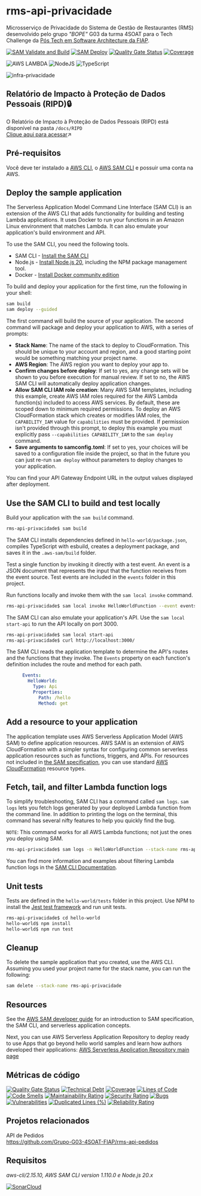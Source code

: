 # rms-api-privacidade
Microsserviço de Privacidade do Sistema de Gestão de Restaurantes (RMS) desenvolvido pelo grupo *"BOPE"* G03 da turma 4SOAT para o Tech Challenge da [Pós Tech em Software Architecture da FIAP](https://postech.fiap.com.br/curso/software-architecture/).

[![SAM Validate and Build](https://github.com/Grupo-G03-4SOAT-FIAP/rms-api-privacidade/actions/workflows/sam-validate.yml/badge.svg)](https://github.com/Grupo-G03-4SOAT-FIAP/rms-api-privacidade/actions/workflows/sam-validate.yml)
[![SAM Deploy](https://github.com/Grupo-G03-4SOAT-FIAP/rms-api-privacidade/actions/workflows/sam-deploy.yml/badge.svg)](https://github.com/Grupo-G03-4SOAT-FIAP/rms-api-privacidade/actions/workflows/sam-deploy.yml)
[![Quality Gate Status](https://sonarcloud.io/api/project_badges/measure?project=Grupo-G03-4SOAT-FIAP_rms-api-privacidade&metric=alert_status)](https://sonarcloud.io/summary/new_code?id=Grupo-G03-4SOAT-FIAP_rms-api-privacidade)
[![Coverage](https://sonarcloud.io/api/project_badges/measure?project=Grupo-G03-4SOAT-FIAP_rms-api-privacidade&metric=coverage)](https://sonarcloud.io/summary/new_code?id=Grupo-G03-4SOAT-FIAP_rms-api-privacidade)

![AWS LAMBDA](https://img.shields.io/badge/AWS%20Lambda-FF9900.svg?style=for-the-badge&logo=AWS-Lambda&logoColor=white)
![NodeJS](https://img.shields.io/badge/node.js-6DA55F?style=for-the-badge&logo=node.js&logoColor=white)
![TypeScript](https://img.shields.io/badge/typescript-%23007ACC.svg?style=for-the-badge&logo=typescript&logoColor=white)

![infra-privacidade](https://github.com/Grupo-G03-4SOAT-FIAP/rms-api-privacidade/assets/63567959/c003d1fe-fe0c-4365-838a-7e1e23f5a6d4)

## Relatório de Impacto à Proteção de Dados Pessoais (RIPD)🔒

O Relatório de Impacto à Proteção de Dados Pessoais (RIPD) está disponível na pasta `/docs/RIPD`\
[Clique aqui para acessar](https://github.com/Grupo-G03-4SOAT-FIAP/rms-api-privacidade/tree/main/docs/RPID)↗️

## Pré-requisitos

Você deve ter instalado a [AWS CLI](https://docs.aws.amazon.com/cli/latest/userguide/getting-started-install.html), o [AWS SAM CLI](https://docs.aws.amazon.com/serverless-application-model/latest/developerguide/install-sam-cli.html#install-sam-cli-instructions) e possuir uma conta na AWS.

## Deploy the sample application

The Serverless Application Model Command Line Interface (SAM CLI) is an extension of the AWS CLI that adds functionality for building and testing Lambda applications. It uses Docker to run your functions in an Amazon Linux environment that matches Lambda. It can also emulate your application's build environment and API.

To use the SAM CLI, you need the following tools.

* SAM CLI - [Install the SAM CLI](https://docs.aws.amazon.com/serverless-application-model/latest/developerguide/serverless-sam-cli-install.html)
* Node.js - [Install Node.js 20](https://nodejs.org/en/), including the NPM package management tool.
* Docker - [Install Docker community edition](https://hub.docker.com/search/?type=edition&offering=community)

To build and deploy your application for the first time, run the following in your shell:

```bash
sam build
sam deploy --guided
```

The first command will build the source of your application. The second command will package and deploy your application to AWS, with a series of prompts:

* **Stack Name**: The name of the stack to deploy to CloudFormation. This should be unique to your account and region, and a good starting point would be something matching your project name.
* **AWS Region**: The AWS region you want to deploy your app to.
* **Confirm changes before deploy**: If set to yes, any change sets will be shown to you before execution for manual review. If set to no, the AWS SAM CLI will automatically deploy application changes.
* **Allow SAM CLI IAM role creation**: Many AWS SAM templates, including this example, create AWS IAM roles required for the AWS Lambda function(s) included to access AWS services. By default, these are scoped down to minimum required permissions. To deploy an AWS CloudFormation stack which creates or modifies IAM roles, the `CAPABILITY_IAM` value for `capabilities` must be provided. If permission isn't provided through this prompt, to deploy this example you must explicitly pass `--capabilities CAPABILITY_IAM` to the `sam deploy` command.
* **Save arguments to samconfig.toml**: If set to yes, your choices will be saved to a configuration file inside the project, so that in the future you can just re-run `sam deploy` without parameters to deploy changes to your application.

You can find your API Gateway Endpoint URL in the output values displayed after deployment.

## Use the SAM CLI to build and test locally

Build your application with the `sam build` command.

```bash
rms-api-privacidade$ sam build
```

The SAM CLI installs dependencies defined in `hello-world/package.json`, compiles TypeScript with esbuild, creates a deployment package, and saves it in the `.aws-sam/build` folder.

Test a single function by invoking it directly with a test event. An event is a JSON document that represents the input that the function receives from the event source. Test events are included in the `events` folder in this project.

Run functions locally and invoke them with the `sam local invoke` command.

```bash
rms-api-privacidade$ sam local invoke HelloWorldFunction --event events/event.json
```

The SAM CLI can also emulate your application's API. Use the `sam local start-api` to run the API locally on port 3000.

```bash
rms-api-privacidade$ sam local start-api
rms-api-privacidade$ curl http://localhost:3000/
```

The SAM CLI reads the application template to determine the API's routes and the functions that they invoke. The `Events` property on each function's definition includes the route and method for each path.

```yaml
      Events:
        HelloWorld:
          Type: Api
          Properties:
            Path: /hello
            Method: get
```

## Add a resource to your application
The application template uses AWS Serverless Application Model (AWS SAM) to define application resources. AWS SAM is an extension of AWS CloudFormation with a simpler syntax for configuring common serverless application resources such as functions, triggers, and APIs. For resources not included in [the SAM specification](https://github.com/awslabs/serverless-application-model/blob/master/versions/2016-10-31.md), you can use standard [AWS CloudFormation](https://docs.aws.amazon.com/AWSCloudFormation/latest/UserGuide/aws-template-resource-type-ref.html) resource types.

## Fetch, tail, and filter Lambda function logs

To simplify troubleshooting, SAM CLI has a command called `sam logs`. `sam logs` lets you fetch logs generated by your deployed Lambda function from the command line. In addition to printing the logs on the terminal, this command has several nifty features to help you quickly find the bug.

`NOTE`: This command works for all AWS Lambda functions; not just the ones you deploy using SAM.

```bash
rms-api-privacidade$ sam logs -n HelloWorldFunction --stack-name rms-api-privacidade --tail
```

You can find more information and examples about filtering Lambda function logs in the [SAM CLI Documentation](https://docs.aws.amazon.com/serverless-application-model/latest/developerguide/serverless-sam-cli-logging.html).

## Unit tests

Tests are defined in the `hello-world/tests` folder in this project. Use NPM to install the [Jest test framework](https://jestjs.io/) and run unit tests.

```bash
rms-api-privacidade$ cd hello-world
hello-world$ npm install
hello-world$ npm run test
```

## Cleanup

To delete the sample application that you created, use the AWS CLI. Assuming you used your project name for the stack name, you can run the following:

```bash
sam delete --stack-name rms-api-privacidade
```

## Resources

See the [AWS SAM developer guide](https://docs.aws.amazon.com/serverless-application-model/latest/developerguide/what-is-sam.html) for an introduction to SAM specification, the SAM CLI, and serverless application concepts.

Next, you can use AWS Serverless Application Repository to deploy ready to use Apps that go beyond hello world samples and learn how authors developed their applications: [AWS Serverless Application Repository main page](https://aws.amazon.com/serverless/serverlessrepo/)

## Métricas de código

[![Quality Gate Status](https://sonarcloud.io/api/project_badges/measure?project=Grupo-G03-4SOAT-FIAP_rms-api-privacidade&metric=alert_status)](https://sonarcloud.io/summary/new_code?id=Grupo-G03-4SOAT-FIAP_rms-api-privacidade)
[![Technical Debt](https://sonarcloud.io/api/project_badges/measure?project=Grupo-G03-4SOAT-FIAP_rms-api-privacidade&metric=sqale_index)](https://sonarcloud.io/summary/new_code?id=Grupo-G03-4SOAT-FIAP_rms-api-privacidade)
[![Coverage](https://sonarcloud.io/api/project_badges/measure?project=Grupo-G03-4SOAT-FIAP_rms-api-privacidade&metric=coverage)](https://sonarcloud.io/summary/new_code?id=Grupo-G03-4SOAT-FIAP_rms-api-privacidade)
[![Lines of Code](https://sonarcloud.io/api/project_badges/measure?project=Grupo-G03-4SOAT-FIAP_rms-api-privacidade&metric=ncloc)](https://sonarcloud.io/summary/new_code?id=Grupo-G03-4SOAT-FIAP_rms-api-privacidade)
[![Code Smells](https://sonarcloud.io/api/project_badges/measure?project=Grupo-G03-4SOAT-FIAP_rms-api-privacidade&metric=code_smells)](https://sonarcloud.io/summary/new_code?id=Grupo-G03-4SOAT-FIAP_rms-api-privacidade)
[![Maintainability Rating](https://sonarcloud.io/api/project_badges/measure?project=Grupo-G03-4SOAT-FIAP_rms-api-privacidade&metric=sqale_rating)](https://sonarcloud.io/summary/new_code?id=Grupo-G03-4SOAT-FIAP_rms-api-privacidade)
[![Security Rating](https://sonarcloud.io/api/project_badges/measure?project=Grupo-G03-4SOAT-FIAP_rms-api-privacidade&metric=security_rating)](https://sonarcloud.io/summary/new_code?id=Grupo-G03-4SOAT-FIAP_rms-api-privacidade)
[![Bugs](https://sonarcloud.io/api/project_badges/measure?project=Grupo-G03-4SOAT-FIAP_rms-api-privacidade&metric=bugs)](https://sonarcloud.io/summary/new_code?id=Grupo-G03-4SOAT-FIAP_rms-api-privacidade)
[![Vulnerabilities](https://sonarcloud.io/api/project_badges/measure?project=Grupo-G03-4SOAT-FIAP_rms-api-privacidade&metric=vulnerabilities)](https://sonarcloud.io/summary/new_code?id=Grupo-G03-4SOAT-FIAP_rms-api-privacidade)
[![Duplicated Lines (%)](https://sonarcloud.io/api/project_badges/measure?project=Grupo-G03-4SOAT-FIAP_rms-api-privacidade&metric=duplicated_lines_density)](https://sonarcloud.io/summary/new_code?id=Grupo-G03-4SOAT-FIAP_rms-api-privacidade)
[![Reliability Rating](https://sonarcloud.io/api/project_badges/measure?project=Grupo-G03-4SOAT-FIAP_rms-api-privacidade&metric=reliability_rating)](https://sonarcloud.io/summary/new_code?id=Grupo-G03-4SOAT-FIAP_rms-api-privacidade)

## Projetos relacionados

API de Pedidos\
https://github.com/Grupo-G03-4SOAT-FIAP/rms-api-pedidos

## Requisitos

*aws-cli/2.15.10, AWS SAM CLI version 1.110.0 e Node.js 20.x*

[![SonarCloud](https://sonarcloud.io/images/project_badges/sonarcloud-white.svg)](https://sonarcloud.io/summary/new_code?id=Grupo-G03-4SOAT-FIAP_rms-api-privacidade)
